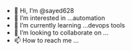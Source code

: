 - 👋 Hi, I’m @sayed628
- 👀 I’m interested in ...automation
- 🌱 I’m currently learning ...devops tools
- 💞️ I’m looking to collaborate on ...
- 📫 How to reach me ...

<!---
sayed628/sayed628 is a ✨ special ✨ repository because its `README.md` (this file) appears on your GitHub profile.
You can click the Preview link to take a look at your changes.
--->

